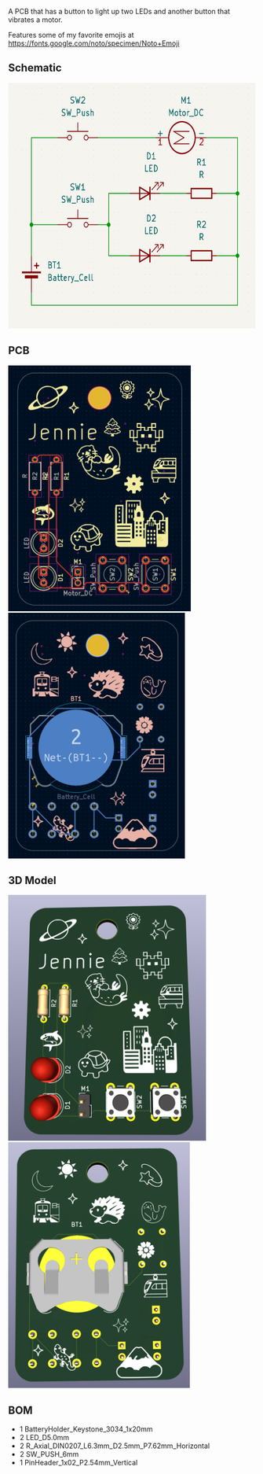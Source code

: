 A PCB that has a button to light up two LEDs and another button that vibrates a motor.

Features some of my favorite emojis at https://fonts.google.com/noto/specimen/Noto+Emoji

## Schematic
<img src="/assets/schematic.png" height="500">

## PCB
<img src="/assets/pcb_front.png" height="500"><img src="/assets/pcb_back.png" height="500">

## 3D Model
<img src="/assets/3d_view_front.png" height="500"><img src="/assets/3d_view_back.png" height="500">

## BOM

- 1 BatteryHolder_Keystone_3034_1x20mm
- 2 LED_D5.0mm
- 2 R_Axial_DIN0207_L6.3mm_D2.5mm_P7.62mm_Horizontal
- 2 SW_PUSH_6mm
- 1 PinHeader_1x02_P2.54mm_Vertical
